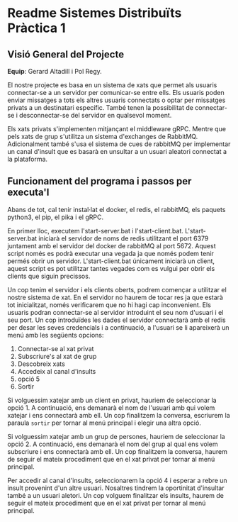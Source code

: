 # Readme Sistemes Distribuïts Pràctica 1
## Visió General del Projecte
**Equip**: Gerard Altadill i Pol Regy.

El nostre projecte es basa en un sistema de xats que permet als usuaris connectar-se a un servidor per comunicar-se entre ells. Els usuaris poden enviar missatges a tots els altres usuaris connectats o optar per missatges privats a un destinatari específic. També tenen la possibilitat de connectar-se i desconnectar-se del servidor en qualsevol moment. 

Els xats privats s'implementen mitjançant el middleware gRPC. Mentre que pels xats de grup s'utilitza un sistema d'exchanges de RabbitMQ. Adicionalment també s'usa el sistema de cues de rabbitMQ per implementar un canal d'insult que es basarà en unsultar a un usuari aleatori connectat a la plataforma.

## Funcionament del programa i passos per executa'l

Abans de tot, cal tenir instal·lat el docker, el redis, el rabbitMQ, els paquets python3, el pip, el pika i el gRPC. 

En primer lloc, executem l'start-server.bat i l'start-client.bat. L'start-server.bat iniciarà el servidor de noms de redis utilitzant el port 6379 juntament amb el servidor del docker de rabbitMQ al port 5672. Aquest script només es podrà executar una vegada ja que només podem tenir permés obrir un servidor. L'start-client.bat únicament iniciarà un client, aquest script es pot utilitzar tantes vegades com es vulgui per obrir els clients que siguin precissos.

Un cop tenim el servidor i els clients oberts, podrem començar a utilitzar el nostre sistema de xat. En el servidor no haurem de tocar res ja que estarà tot inicialitzat, només verificarem que no hi hagi cap inconvenient. Els usuaris podran connectar-se al servidor introduint el seu nom d'usuari i el seu port. Un cop introduïdes les dades el servidor connectarà amb el redis per desar les seves credencials i a continuació, a l'usuari se li apareixerà un menú amb les següents opcions:

1. Connectar-se al xat privat
2. Subscriure's al xat de grup
3. Descobreix xats
4. Accedeix al canal d'insults
5. opció 5
6. Sortir

Si volguessim xatejar amb un client en privat, hauriem de seleccionar la opció 1. A continuació, ens demanarà el nom de l'usuari amb qui volem xatejar i ens connectarà amb ell. Un cop finalitzem la conversa, escriurem la paraula `sortir` per tornar al menú principal i elegir una altra opció.

Si volguessim xatejar amb un grup de persones, hauriem de seleccionar la opció 2. A continuació, ens demanarà el nom del grup al qual ens volem subscriure i ens connectarà amb ell. Un cop finalitzem la conversa, haurem de seguir el mateix procediment que en el xat privat per tornar al menú principal.

Per accedir al canal d'insults, seleccionarem la opció 4 i esperar a rebre un insult provenint d'un altre usuari. Nosaltres tindrem la oportinitat d'insultar també a un usuari aletori. Un cop volguem finalitzar els insults, haurem de seguir el mateix procediment que en el xat privat per tornar al menú principal.






